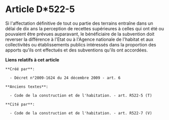 # Article D*522-5

Si l'affectation définitive de tout ou partie des terrains entraîne dans un délai de dix ans la perception de recettes
supérieures à celles qui ont été ou pouvaient être prévues auparavant, le bénéficiaire de la subvention doit reverser la
différence à l'Etat ou à l'Agence nationale de l'habitat et aux collectivités ou établissements publics intéressés dans la
proportion des apports qu'ils ont effectués et des subventions qu'ils ont accordées.

**Liens relatifs à cet article**

	**Créé par**:

	  - Décret n°2009-1624 du 24 décembre 2009 - art. 6

	**Anciens textes**:

	  - Code de la construction et de l'habitation. - art. R522-5 (T)

	**Cité par**:

	  - Code de la construction et de l'habitation. - art. R522-7 (V)
